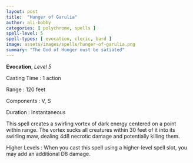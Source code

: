 ```yaml
---
layout: post
title:  "Hunger of Garulia"
author: ali-bobby
categories: [ polychrome, spells ]
spell-level: 5
spell-types: [ evocation, cleric, bard ]
image: assets/images/spells/hunger-of-garulia.png
summary: "The God of Hunger must be satiated"
---
```


**Evocation**, *Level 5*

Casting Time
: 1 action

Range
: 120 feet

Components
: V, S

Duration
: Instantaneous

This spell creates a swirling vortex of dark energy centered on a point within range. The vortex sucks all creatures within 30 feet of it into its swirling maw, dealing 4d8 necrotic damage and potentially killing them.

Higher Levels
: When you cast this spell using a higher-level spell slot, you may add an additional D8 damage.
